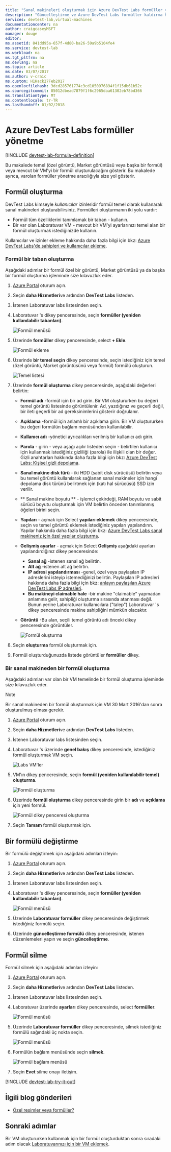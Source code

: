 ```yaml
---
title: "Sanal makineleri oluşturmak için Azure DevTest Labs formüller yönetme | Microsoft Docs"
description: "Güncelleştirme ve Azure DevTest Labs formüller kaldırma hakkında bilgi edinin"
services: devtest-lab,virtual-machines
documentationcenter: na
author: craigcaseyMSFT
manager: douge
editor: 
ms.assetid: 841dd95a-657f-4d80-ba26-59a9b5104fe4
ms.service: devtest-lab
ms.workload: na
ms.tgt_pltfrm: na
ms.devlang: na
ms.topic: article
ms.date: 03/07/2017
ms.author: v-craic
ms.custom: H1Hack27Feb2017
ms.openlocfilehash: 3dcd285761774c3cd1050976894f1f15db61b52c
ms.sourcegitcommit: 85012dbead7879f1f6c2965daa61302eb78bd366
ms.translationtype: MT
ms.contentlocale: tr-TR
ms.lasthandoff: 01/02/2018
---
```

# <a name="manage-azure-devtest-labs-formulas"></a>Azure DevTest Labs formüller yönetme

[!INCLUDE [devtest-lab-formula-definition](../../includes/devtest-lab-formula-definition.md)]

Bu makalede temel (özel görüntü, Market görüntüsü veya başka bir formül) veya mevcut bir VM'yi bir formül oluşturulacağını gösterir. Bu makalede ayrıca, varolan formüller yönetme aracılığıyla size yol gösterir.

## <a name="create-a-formula"></a>Formül oluşturma
DevTest Labs kimseyle *kullanıcılar* izinleridir formül temel olarak kullanarak sanal makineleri oluşturabilirsiniz. Formülleri oluşturmanın iki yolu vardır: 

* Formül tüm özelliklerini tanımlamak bir taban - kullanın.
* Bir var olan Laboratuvar VM - mevcut bir VM'yi ayarlarınızı temel alan bir formül oluşturmak istediğinizde kullanın.

Kullanıcılar ve izinler ekleme hakkında daha fazla bilgi için bkz: [Azure DevTest Labs'de sahipleri ve kullanıcılar ekleme](./devtest-lab-add-devtest-user.md).

### <a name="create-a-formula-from-a-base"></a>Formül bir taban oluşturma
Aşağıdaki adımlar bir formül özel bir görüntü, Market görüntüsü ya da başka bir formül oluşturma işleminde size kılavuzluk eder.

1. [Azure Portal](http://go.microsoft.com/fwlink/p/?LinkID=525040) oturum açın.

2. Seçin **daha Hizmetleri**ve ardından **DevTest Labs** listeden.

3. İstenen Laboratuvar labs listesinden seçin.  

4. Laboratuvar 's dikey penceresinde, seçin **formüller (yeniden kullanılabilir tabanları)**.
   
    ![Formül menüsü](./media/devtest-lab-create-formulas/lab-settings-formulas.png)

5. Üzerinde **formüller** dikey penceresinde, select **+ Ekle**.
   
    ![Formül ekleme](./media/devtest-lab-create-formulas/add-formula.png)

6. Üzerinde **bir temel seçin** dikey penceresinde, seçin istediğiniz için temel (özel görüntü, Market görüntüsünü veya formül) formülü oluşturun.
   
    ![Temel listesi](./media/devtest-lab-create-formulas/base-list.png)

7. Üzerinde **formül oluşturma** dikey penceresinde, aşağıdaki değerleri belirtin:
   
    * **Formül adı** -formül için bir ad girin. Bir VM oluştururken bu değeri temel görüntü listesinde görüntülenir. Ad, yazdığınız ve geçerli değil, bir ileti geçerli bir ad gereksinimlerini gösterir doğrulanır.
    * **Açıklama** -formül için anlamlı bir açıklama girin. Bir VM oluştururken bu değeri formülün bağlam menüsünden kullanılabilir.
    * **Kullanıcı adı** -yönetici ayrıcalıkları verilmiş bir kullanıcı adı girin.
    * **Parola** - girin - veya aşağı açılır listeden seçin - belirtilen kullanıcı için kullanmak istediğiniz gizliliği (parola) ile ilişkili olan bir değer. Gizli anahtarları hakkında daha fazla bilgi için bkz: [Azure DevTest Labs: Kişisel gizli depolama](https://azure.microsoft.com/updates/azure-devtest-labs-keep-your-secrets-safe-and-easy-to-use-with-the-new-personal-secret-store/).
    * **Sanal makine disk türü** - iki HDD (sabit disk sürücüsü) belirtin veya bu temel görüntü kullanılarak sağlanan sanal makineler için hangi depolama disk türünü belirtmek için (katı hal sürücüsü) SSD izin verilir.
    * ** Sanal makine boyutu ** - işlemci çekirdeği, RAM boyutu ve sabit sürücü boyutu oluşturmak için VM belirtin önceden tanımlanmış öğeleri birini seçin. 
    * **Yapıları** - açmak için Select **yapıları eklemek** dikey penceresinde, seçin ve temel görüntü eklemek istediğiniz yapıları yapılandırın. Yapılar hakkında daha fazla bilgi için bkz: [Azure DevTest Labs sanal makineniz için özel yapılar oluşturma](devtest-lab-artifact-author.md).
    * **Gelişmiş ayarlar** - açmak için Select **Gelişmiş** aşağıdaki ayarları yapılandırdığınız dikey penceresinde:
        * **Sanal ağ** -istenen sanal ağ belirtin.
        * **Alt ağ** -istenen alt ağ belirtin.    
        * **IP adresi yapılandırması** -genel, özel veya paylaşılan IP adreslerini isteyip istemediğinizi belirtin. Paylaşılan IP adresleri hakkında daha fazla bilgi için bkz: [anlayın paylaşılan Azure DevTest Labs IP adresleri](./devtest-lab-shared-ip.md).
        * **Bu makineyi claimable hale** -bir makine "claimable" yapmadan anlamına gelir, sahipliği oluşturma sırasında atanması değil. Bunun yerine Laboratuvar kullanıcılara ("talep") Laboratuvar 's dikey penceresinde makine sahipliğini mümkün olacaktır.     
    * **Görüntü** -Bu alan, seçili temel görüntü adı önceki dikey penceresinde görüntüler. 
     
       ![Formül oluşturma](./media/devtest-lab-create-formulas/create-formula.png)

8. Seçin **oluşturma** formül oluşturmak için.

9. Formül oluşturduğunuzda listede görüntüler **formüller** dikey.

### <a name="create-a-formula-from-a-vm"></a>Bir sanal makineden bir formül oluşturma
Aşağıdaki adımları var olan bir VM temelinde bir formül oluşturma işleminde size kılavuzluk eder. 

> [!NOTE]
> Bir sanal makineden bir formül oluşturmak için VM 30 Mart 2016'dan sonra oluşturulmuş olması gerekir. 
> 
> 

1. [Azure Portal](http://go.microsoft.com/fwlink/p/?LinkID=525040) oturum açın.
2. Seçin **daha Hizmetleri**ve ardından **DevTest Labs** listeden.
3. İstenen Laboratuvar labs listesinden seçin.  
4. Laboratuvar 's üzerinde **genel bakış** dikey penceresinde, istediğiniz formül oluşturmak VM seçin.
   
    ![Labs VM'ler](./media/devtest-lab-create-formulas/my-vms.png)
5. VM'ın dikey penceresinde, seçin **formül (yeniden kullanılabilir temel) oluşturma**.
   
    ![Formül oluşturma](./media/devtest-lab-create-formulas/create-formula-menu.png)
6. Üzerinde **formül oluşturma** dikey penceresinde girin bir **adı** ve **açıklama** için yeni formül.
   
    ![Formül dikey penceresi oluşturma](./media/devtest-lab-create-formulas/create-formula-blade.png)
7. Seçin **Tamam** formül oluşturmak için.

## <a name="modify-a-formula"></a>Bir formülü değiştirme
Bir formülü değiştirmek için aşağıdaki adımları izleyin:

1. [Azure Portal](http://go.microsoft.com/fwlink/p/?LinkID=525040) oturum açın.
2. Seçin **daha Hizmetleri**ve ardından **DevTest Labs** listeden.
3. İstenen Laboratuvar labs listesinden seçin.  
4. Laboratuvar 's dikey penceresinde, seçin **formüller (yeniden kullanılabilir tabanları)**.
   
    ![Formül menüsü](./media/devtest-lab-manage-formulas/lab-settings-formulas.png)
5. Üzerinde **Laboratuvar formüller** dikey penceresinde değiştirmek istediğiniz formülü seçin.
6. Üzerinde **güncelleştirme formülü** dikey penceresinde, istenen düzenlemeleri yapın ve seçin **güncelleştirme**.

## <a name="delete-a-formula"></a>Formül silme
Formül silmek için aşağıdaki adımları izleyin:

1. [Azure Portal](http://go.microsoft.com/fwlink/p/?LinkID=525040) oturum açın.
2. Seçin **daha Hizmetleri**ve ardından **DevTest Labs** listeden.
3. İstenen Laboratuvar labs listesinden seçin.  
4. Laboratuvar üzerinde **ayarları** dikey penceresinde, select **formüller**.
   
    ![Formül menüsü](./media/devtest-lab-manage-formulas/lab-settings-formulas.png)
5. Üzerinde **Laboratuvar formüller** dikey penceresinde, silmek istediğiniz formülü sağındaki üç nokta seçin.
   
    ![Formül menüsü](./media/devtest-lab-manage-formulas/lab-formulas-blade.png)
6. Formülün bağlam menüsünde seçin **silmek**.
   
    ![Formül bağlam menüsü](./media/devtest-lab-manage-formulas/formula-delete-context-menu.png)
7. Seçin **Evet** silme onayı iletişim.

[!INCLUDE [devtest-lab-try-it-out](../../includes/devtest-lab-try-it-out.md)]

## <a name="related-blog-posts"></a>İlgili blog gönderileri
* [Özel resimler veya formüller?](https://blogs.msdn.microsoft.com/devtestlab/2016/04/06/custom-images-or-formulas/)

## <a name="next-steps"></a>Sonraki adımlar
Bir VM oluştururken kullanmak için bir formül oluşturduktan sonra sıradaki adım olacak [Laboratuvarınızı için bir VM eklemek](devtest-lab-add-vm.md).

